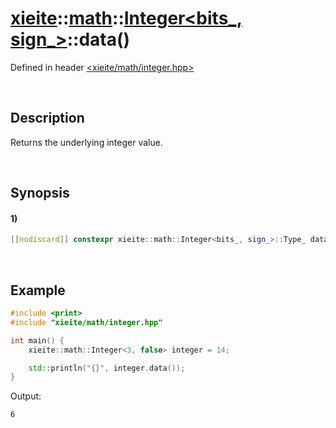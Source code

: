 # [xieite](../../../../../xieite.md)\:\:[math](../../../../../math.md)\:\:[Integer<bits_, sign_>](../../../integer.md)\:\:data\(\)
Defined in header [<xieite/math/integer.hpp>](../../../../../../include/xieite/math/integer.hpp)

&nbsp;

## Description
Returns the underlying integer value.

&nbsp;

## Synopsis
#### 1)
```cpp
[[nodiscard]] constexpr xieite::math::Integer<bits_, sign_>::Type_ data() const noexcept;
```

&nbsp;

## Example
```cpp
#include <print>
#include "xieite/math/integer.hpp"

int main() {
    xieite::math::Integer<3, false> integer = 14;

    std::println("{}", integer.data());
}
```
Output:
```
6
```
